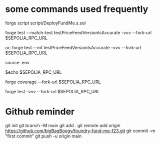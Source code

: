 # some commands used frequently

forge script script/DeployFundMe.s.sol

forge test --match-test testPriceFeedVersionIsAccurate -vvv --fork-url $SEPOLIA_RPC_URL

or:
forge test --mt testPriceFeedVersionIsAccurate -vvv --fork-url $SEPOLIA_RPC_URL

source .env

$echo $SEPOLIA_RPC_URL

forge coverage --fork-url $SEPOLIA_RPC_URL

forge test -vvv --fork-url $SEPOLIA_RPC_URL

# Github reminder

git init
git branch -M main
git add .
git remote add origin https://github.com/bigBagBoogy/foundry-fund-me-f23.git
git commit -m "first commit"
git push -u origin main
